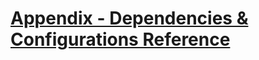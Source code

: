 # [Appendix - Dependencies & Configurations Reference](https://login.codingdojo.com/m/315/9533/64310)


